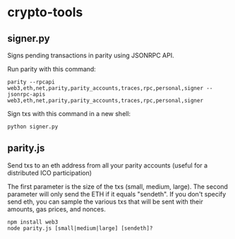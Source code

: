 # crypto-tools

## signer.py
Signs pending transactions in parity using JSONRPC API.

Run parity with this command:
```
parity --rpcapi web3,eth,net,parity,parity_accounts,traces,rpc,personal,signer --jsonrpc-apis   web3,eth,net,parity,parity_accounts,traces,rpc,personal,signer
```

Sign txs with this command in a new shell:
```
python signer.py
```


## parity.js
Send txs to an eth address from all your parity accounts (useful for a distributed ICO participation)

The first parameter is the size of the txs (small, medium, large). The second parameter will only send the ETH if it equals "sendeth". If you don't specify send eth, you can sample the various txs that will be sent with their amounts, gas prices, and nonces.

```
npm install web3
node parity.js [small|medium|large] [sendeth]?
```
